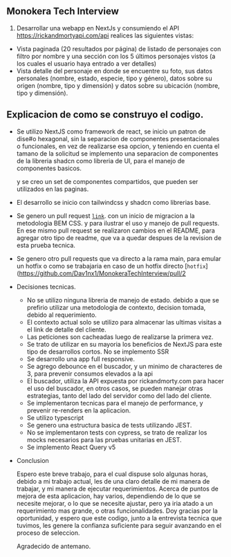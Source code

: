 ## Monokera Tech Interview

1. Desarrollar una webapp en NextJs y consumiendo el API https://rickandmortyapi.com/api
realices las siguientes vistas:

- Vista paginada (20 resultados por página) de listado de personajes con filtro por
nombre y una sección con los 5 últimos personajes vistos (a los cuales el usuario
haya entrado a ver detalles)
- Vista detalle del personaje en donde se encuentre su foto, sus datos personales
(nombre, estado, especie, tipo y género), datos sobre su origen (nombre, tipo y
dimensión) y datos sobre su ubicación (nombre, tipo y dimensión).

## Explicacion de como se construyo el codigo.

- Se utilizo NextJS como framework de react, se inicio un patron de dise#o hexagonal, sin la separacion de componentes presentacionales o funcionales, 
    en vez de realizarse esa opcion, y teniendo en cuenta el tamano de la solicitud se implemento una separacion de componentes de la libreria shadcn como libreria de UI,
    para el manejo de componentes basicos.

    y se creo un set de componentes compartidos, que pueden ser utilizados en las paginas.

- El desarrollo se inicio con tailwindcss y shadcn como librerias base.
- Se genero un pull request [`link`](https://github.com/Dav1nx1/MonokeraTechInterview/pull/1). con un inicio de migracion a la metodologia BEM CSS. y para ilustrar el uso y manejo de pull requests. En ese mismo pull request se realizaron cambios en el README, para agregar otro tipo de readme, que va a quedar despues de la revision de esta prueba tecnica.
- Se genero otro pull requests que va directo a la rama main, para emular un hotfix o como se trabajaria en caso de un hotfix directo [`hotfix`](https://github.com/Dav1nx1/MonokeraTechInterview/pull/2

- Decisiones tecnicas.
    - No se utilizo ninguna libreria de manejo de estado. debido a que se prefirio utilizar una metodologia de contexto, decision tomada, debido al requerimiento.
    - El contexto actual solo se utilizo para almacenar las ultimas visitas a el link de detalle del cliente.
    - Las peticiones son cacheadas luego de realizarse la primera vez.
    - Se trato de utilizar en su mayoria los beneficios de NextJS para este tipo de desarrollos cortos. No se implemento SSR
    - Se desarrollo una app full responsive.
    - Se agrego debounce en el buscador, y un minimo de characteres de 3, para prevenir consumos elevados a la api
    - El buscador, utiliza la API expuesta por rickandmorty.com para hacer el uso del buscador, en otros casos, se pueden manejar otras estrategias, tanto del lado del servidor como del lado del cliente.
    - Se implementaron tecnicas para el manejo de performance, y prevenir re-renders en la aplicacion.
    - Se utilizo typescript
    - Se genero una estructura basica de tests utilizando JEST.
    - No se implementaron tests con cypress, se trato de realizar los mocks necesarios para las pruebas unitarias en JEST.
    - Se implemento React Query v5

- Conclusion

    Espero este breve trabajo, para el cual dispuse solo algunas horas, debido a mi trabajo actual, les de una claro detalle de mi manera de trabajar, y mi manera de ejecutar requerimientos. Acerca de puntos de mejora de esta aplicacion, hay varios, dependiendo de lo que se necesite mejorar, o lo que se necesite ajustar, pero ya iria atado a un requerimiento mas grande, o otras funcionalidades. Doy gracias por la oportunidad, y espero que este codigo, junto a la entrevista tecnica que tuvimos, les genere la confianza suficiente para seguir avanzando en el proceso de seleccion.

    Agradecido de antemano.
